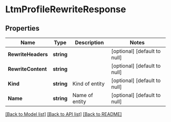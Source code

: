# LtmProfileRewriteResponse

## Properties
Name | Type | Description | Notes
------------ | ------------- | ------------- | -------------
**RewriteHeaders** | **string** |  | [optional] [default to null]
**RewriteContent** | **string** |  | [optional] [default to null]
**Kind** | **string** | Kind of entity | [optional] [default to null]
**Name** | **string** | Name of entity | [optional] [default to null]

[[Back to Model list]](../README.md#documentation-for-models) [[Back to API list]](../README.md#documentation-for-api-endpoints) [[Back to README]](../README.md)


